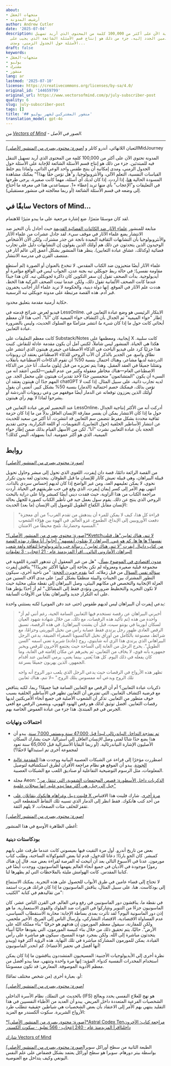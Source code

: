 ```yaml
---
about:
- متجهات العقل
- أرشيف المدونة
author: Andrew Cutler
date: '2025-07-04'
description: تحتوي المدونة الآن على أكثر من 100,000 كلمة من المحتوى الذي أريد تسهيل
  وصول القادمين الجدد إليه. جزء من ذلك هو إنتاج قسم الأسئلة الشائعة الذي يجيب على
  الأسئلة حول الجدول الزمني، ومدى...
draft: false
keywords:
- متجهات-العقل
- يوليو
- مشترك
- منشور
lang: ar
lastmod: '2025-07-10'
license: https://creativecommons.org/licenses/by-sa/4.0/
original_id: '144659799'
original_url: https://www.vectorsofmind.com/p/july-subscriber-post
quality: 6
slug: july-subscriber-post
tags: []
title: '## منشور المشتركين لشهر يوليو'
translation_model: gpt-4o
---
```


*من [Vectors of Mind](https://www.vectorsofmind.com/p/july-subscriber-post) - الصور في الأصل.*

---

[*[صورة: محتوى بصري من المنشور الأصلي]*](https://substackcdn.com/image/fetch/$s_!lgbV!,f_auto,q_auto:good,fl_progressive:steep/https%3A%2F%2Fsubstack-post-media.s3.amazonaws.com%2Fpublic%2Fimages%2Ffcca6584-c05c-4916-8c09-35240a753556_2912x1632.heic) الثعبان اللانهائي، أندرو كاتلر وMidJourney

المدونة تحتوي الآن على أكثر من 100,000 كلمة من المحتوى الذي أريد تسهيل التنقل فيه للمبتدئين. جزء من ذلك هو إنتاج قسم الأسئلة الشائعة للإجابة على الأسئلة حول الجدول الزمني، ومدى إمكانية أن ينتج طقس واحد الوعي الذاتي، ولماذا يتم خلط القياسات النفسية، التعلم الآلي، والأنثروبولوجيا، و"هل تؤمن حقًا بهذا؟" يمكنك مشاهدة المسودة الحالية [هنا](https://www.vectorsofmind.com/p/faq)، إذا أردت. إذا كان لديك أي أسئلة، مهما كانت صغيرة، يرجى طرحها في التعليقات و"الإعجاب" بأي منها تريد إعطاء +1. سيساعدني هذا في معرفة ما أحتاج إلى وضعه في قسم الأسئلة الشائعة (أو ربما معالجته في منشور مستقبلي).

## سابقًا في Vectors of Mind…


لقد كان موسمًا مثمرًا. ضع إشارة مرجعية على ما يبدو مثيرًا للاهتمام.

متابعة للمنشور [علماء الآثار ضد الكائنات الفضائية القديمة](https://www.vectorsofmind.com/p/archeologists-vs-ancient-aliens) حيث أجادل بأن التحيز ضد الانتشار يضع علماء الآثار في موقف سيء. لقد جادل عشرات من علماء الآثار والأنثروبولوجيا بأن التشابهات الثقافية البعيدة ناتجة عن جذر مشترك، ولكن الآن الأشخاص الوحيدون الذين يتحدثون عن ذلك هم أولئك الذين يقولون إن التشابهات دليل على تجارب فضائية (وكذلك، عشاق عبادة الثعابين). ينظر هذا المنشور بشكل أعمق إلى عالم آثار في منتصف القرن في مدرسة الانتشار.

علماء الآثار أيضًا متحيزون ضد الكتاب المقدس. لا تنخدع بالعنوان أو الصورة (لم أستطع مقاومة نفسي)؛ في حالة ربط جوبكلي تبه بجنة عدن، الجواب ليس في الواقع مؤامرة أو أيديولوجية. بدأت الصحف تقول إن سفر التكوين كان ذاكرة لجوبكلي تبه. كان هذا جيدًا عندما كانت الصحف الألمانية تقول ذلك، ولكن عندما تبنت الصحف التركية هذا الخط، هددت علم الآثار في الموقع. إنها دولة دينية، والحكومة لا تريد علماء آثار أجانب يحفرون قبر آدم. هذه القصة مرتبطة على مدونة جوبكلي تبه الرسمية.

حكاية أرمنية مقدمة بتعليق محدود.

فيديو لعرض شرائح قدمته في LessOnline. الابتكار الرئيسي هو وضع عبادة الثعابين في إطار "حواء الميمية" ثم الجدال بأن اكتشاف حواء الميمية كان "أنا". أحب هذا لأن معظم أبحاثي كانت حول ما إذا كان _شيء ما_ انتشر متزامنًا مع السلوك الحديث، وليس بالضرورة عبادة الثعابين.

كانت معظم التعليقات على Substack/Notes إيجابية، ومعظمها على X كانت سلبية. هكذا هي الحياة. المنشور ليس شاملاً، لكنني آمل أن يكون مقدمة عادلة للنقاش. كتبت هذا جزئيًا كرد على فيديو الباحث في الذكاء الاصطناعي جيفري هينتون الذي انتشر على نطاق واسع. من الجدير بالذكر أن الأب الروحي للذكاء الاصطناعي يعتقد أن روبوتات الدردشة لديها مشاعر، وهناك احتمال بنسبة 50% أن تقوم الذكاءات الاصطناعية بانقلاب وتقتلنا جميعًا في العقد المقبل. وهذا يتم تعزيزه من قبل إيلون ماسك. أنا حذر من الذكاء الاصطناعي العام—هناك مخاطر معقولة وكثير من عدم اليقين—لكنني أعتقد أنه من السيء أن يكون "المتشائمون" متحمسين جدًا لأخذ تقديرات هينتون على محمل الجد. من المهم جدًا أن هينتون يعتقد أن chatGPT لديه تجارب ذاتية، على سبيل المثال. إذا كنت لا تؤمن بذلك، فيمكنك خصم احتمالية (الدمار) بنسبة 50% بشكل كبير. أتمنى أن يقول أولئك الذين يعززون توقعاته عن الدمار أيضًا موقفهم من وعي روبوتات الدردشة أو يشرحوا لماذا لا يهم رأي هينتون.

عند التحضير لعرض عبادة الثعابين في LessOnline، أدركت أنه من الأكثر إنتاجية الجدال حول ما إذا كان الانتشار يمكن أن يفسر مفارقة الإنسان العاقل بدلاً من ما إذا كان حزمة ثقافية محددة بشكل مفرط تتضمن سم الثعابين قد انتشرت. أنا أكثر من سعيد للحديث عن انتشار الأساطير الخلقية (حول الثعابين)، التقويمات، أو اللغة التكرارية. وحتى تقديم الحجة بأن عبادة الثعابين نشرت "أنا". لكن من الأسهل القيام بذلك ضمن إطار حواء الميمية، الذي هو أكثر عمومية. ابدأ بسهولة، أليس كذلك؟

## روابط


[*[صورة: محتوى بصري من المنشور الأصلي]*](https://substackcdn.com/image/fetch/$s_!95Qh!,f_auto,q_auto:good,fl_progressive:steep/https%3A%2F%2Fsubstack-post-media.s3.amazonaws.com%2Fpublic%2Fimages%2F95174c6a-d1fa-43d9-9f5d-dd0b08a38e1d_1344x896.png)

من القصة الرائعة دائمًا، قصة دان إيفرت، اللغوي الذي تحول إلى مبشر وحاول تحويل قبيلة البيراهان، وهي قبيلة تعيش كآثار للإنسان ما قبل الطوفان. يتحدثون لغة بدون تكرار نحوي، لا يمكن تعليمهم العد، ومن غير الواضح إذا كان لديهم إحساس سردي بالذات. انتهى بهم الأمر إلى كسر إيمان إيفرت، الذي وقع في حب طريقتهم في الحياة. أردت مراجعة الكتاب من هذا الزاوية، حيث فقدت ديني أيضًا كمبشر وأنا على دراية بالبحث الروحي الذي ينتج عن ذلك. يقوم سول بعمل جيد في تأطير الكتاب كصورة للجهل بحالة الإنسان مقابل الكفاح الطويل للوصول إلى الإنسان (ما بعد) الحديث:

> "قراءة كل هذا، كيف لا يمكن للمرء أن يندهش من تقدم الغرب؟ من أي معجزة دفعت الأوروبيين إلى الإبداع، الطموح، غزو العالم. في الهوة بين هؤلاء الشعوب المنسية وحضارتنا، نلمح محيطًا من الامتنان."

[*[صورة: محتوى بصري من المنشور الأصلي]*Kvetchلا تنم، هناك ثعابين"هل قتلت نفسها؟ ها ها ها. كم هو غبي. البيراهان لا يقتلون أنفسهم"، أجابوا. أنا مطارد بهذه القصة من كتاب دانيال إيفرت "لا تنم، هناك ثعابين"، رسالة حب وأنثروبولوجيا لثقافة ولغة شعب البيراهان الأمازوني النائي…اقرأ المزيدمنذ عام · 21 إعجاب · 3 تعليقات](https://www.kvetch.au/p/dont-sleep-there-are-snakes)

[مدون اقتصادي في الموضوع يسأل](https://cameronharwick.com/writing/wittgenstein-needs-chomsky/)، "هل من غير المعقول أن تتدهور القدرة اللغوية في مجموعة قبلية صغيرة ومعزولة لم تكن بحاجة إلى حيلها الأكثر تجريدًا؟" يناقش إيفرت [سؤاله نفس السؤال](http://itre.cis.upenn.edu/~myl/languagelog/archives/001387.html) من قبل زملائه. كما [يقدم جويرن الحجة](https://gwern.net/review/book#dont-sleep-there-are-snakes-everett-2008): "من ناحية أخرى، سيكون التطور المشترك بين الجينات والبيئة منطقيًا بشكل كبير؛ على مدى آلاف السنين من العزلة الإنجابية والتخصص في مكانهم البيئي، وصل البيراهان إلى نقطة مثلى محلية حيث لا تكون التجريد والتخطيط ضروريين وتؤدي فقط إلى المشاكل." لم أرَ أحدًا يؤطر هذا على أنه التكرار جديد والبيراهان بقايا من الأوقات السابقة.

يدعي إيفرت أن البيراهان ليس لديهم طقوس (حتى عند دفن الموتى) لكنه يستثني واحدة:

> "أخبرني البيراهان عن رقصة تستخدم فيها الثعابين السامة الحية، رغم أنني لم أرَ واحدة من هذه (تم تأكيد هذه الرقصات، مع ذلك، من خلال شهادة شهود العيان لسكان أبورينا في بونتو سيت، قبل أن يشتت البيراهان). في هذه الرقصة، تسبق الرقص العادي ظهور رجل يرتدي فقط عصابة رأس من نخيل البوريتى وحزامًا، مع شرائط، مصنوعة بالكامل من أوراق نخيل الباكسيوبا الصفراء الضيقة. يدعي الرجل البيراهاني الذي يرتدي هذا الزي أنه شايتوي، روح (عادة) شريرة تعني اسمه "السن الطويل". يخرج الرجل من الغابة إلى الساحة حيث يجتمع الآخرون للرقص ويخبر جمهوره بأنه قوي، لا يخاف من الثعابين، ثم يخبرهم عن مكان إقامته في الغابة، وما كان يفعله في ذلك اليوم. كل هذا يُغنى. بينما يغني، يرمي الثعابين عند أقدام الجمهور، الذين يهربون جميعًا بسرعة.
> 
> تظهر هذه الأرواح في الرقصات حيث يدعي الرجل الذي يلعب دور الروح أنه واجه تلك الروح ويدعي أنه ممسوس بتلك الروح." ~لا تنم، هناك ثعابين

ذكريات عبادة الثعابين؟ أم أن الرقص مع الثعابين السامة فينا جميعًا؟ ربما، لكنه يتناقض مع فرضية اكتشاف الثعابين، التي تفترض أن الثعابين تظهر في الأساطير الخلقية بسبب خوف متطور من الثعابين. تذكر أن الشعوب الأصلية في جميع أنحاء الأمريكتين لديها رقصات الثعابين. أفضل توثيق لذلك هو رقص الهنود الهوبي، ويتضمن الرقص مع أفعى الجرس في فم المبتدئ. هذا جزء من عبادة الغموض الخاصة بهم.

### احتمالات ونهايات


 * [تم نمذجة التداخل النياندرثالي ليبدأ قبل 47,000 سنة ويستمر 7,000 سنة](https://twitter.com/ChrisStringer65/status/1790442084647727427). يبدو أن هذا يضع حدًا شابًا لمتى وصل _الإنسان العاقل_ إلى أستراليا، حيث يشارك السكان الأصليون الإشارة النياندرثالية. (أو ربما البقايا الأسترالية قبل 65,000 سنة تعود لمجموعة أخرى تم استبدالها لاحقًا؟)

 * اضطررت مؤخرًا إلى قراءة عن الشبكات العصبية البيانية ووجدت هذا [المقدمة عالية الجودة](https://distill.pub/2021/gnn-intro/). يبدو أن الموقع هو نظام مراجعة الأقران لطرق استكشافية لتوصيل المعلومات، مثل الرسوم التوضيحية التفاعلية أو صناديق اللعب مع الشبكات العصبية.

 * مجلة Aeon: ["الذكريات داخل الأسطورة: قصص المجتمعات الشفوية، التي تنتقل من جيل إلى جيل، هي أكثر مما تبدو عليه. إنها سجلات علمية"](https://aeon.co/essays/the-stories-of-oral-societies-arent-myths-theyre-records)

 * [فلينت ديبل وغراهام هانكوك يتقاتلان على X مرة أخرى](https://twitter.com/FlintDibble/status/1803838516729708974). شارك فلينت هذا الاقتباس من أحد كتب هانكوك. فقط انظر إلى الدمار الذي تسببه تلك النقاط المتقطعة التي تقفز _للخلف_ مئات الصفحات. لا يلهم الثقة.




[*[صورة: محتوى بصري من المنشور الأصلي]*](https://substackcdn.com/image/fetch/$s_!6W-y!,f_auto,q_auto:good,fl_progressive:steep/https%3A%2F%2Fsubstack-post-media.s3.amazonaws.com%2Fpublic%2Fimages%2F2e5a8415-b4f3-4a31-a2dd-dad1d71b0507_1173x640.png)

أغطي الظاهرة الأوسع في هذا المنشور:

### بودكاستات دينية


بعض من تاريخ أندرو. أول مرة التقيت فيها بميسوني كانت عندما طرقت على بابهم كمبشر. كان الجو باردًا؛ دعانا للدخول، قدم لنا بعض الشوكولاتة الساخنة، وطلب كتاب مورمون. عدنا في الأسبوع التالي بعد أن أتيحت له الفرصة لقراءة بعض منه. قال إن هناك رموزًا موجودة في الأديان في جميع أنحاء العالم يفهمها الماسونيون، ووجدت أيضًا في كتابنا المقدس. كانت الهوامش مليئة بالملاحظات التي لم يظهرها لنا.

لا تحتاج إلى قضاء عامين في طرق الأبواب للحصول على هذه التجربة. يمكنك الاستماع إلى بودكاست. هنا، على سبيل المثال، يناقش الماسونيون ما إذا كان فرانك هربرت استمد من تقاليدهم في كتابة "الكثيب":

في نقطة ما، يناقشون دور الماسونيين في رفع وعي العالم. في القرن الثامن عشر، كان الماسونيون جزءًا من التنوير وشاركوا في الثورات ضد الملوك والقوى الاستعمارية. ما هو إذن دور الماسونية اليوم؟ لقد تأثرت بمدى بساطة الإجابة: محاربة الاستقطاب السياسي، عدم المساواة الاقتصادية، الاقتصاد التشاركي، وإرسال الناس إلى المريخ. الأخير ملحمي، ولكن للمقارنة، سيقول معظم المورمون إن هدفهم هو حرفيًا "بناء مملكة الله على الأرض". حاليًا، يتم تحقيق ذلك من خلال بناء كنيسة المورمون، التي يقودها حاليًا أنبياء يتحدثون مباشرة إلى الله. ولكن بمجرد عودة المسيح، سيكون هو مباشرة على رأس القيادة. يمكن للمورمون المشاركة مباشرة في تلك النهاية. هذه الرؤية أكثر قوة (ويبدو أنها أفضل في تحفيز الأعضاء). كم انحدر الماسونيون!

نظرة أخرى إلى الأيديولوجيات الأجنبية: المسيحيون المتشددون يناقشون ما إذا كان يمكن استخدام المخدرات النفسية كدواء. المؤيد: إنها مرة واحدة وتنتهي، مما يبدو أفضل من معظم الأدوية الموصوفة. المعارض: قد تكون ممسوسًا.

أو، بعبارة أخرى (من شخص مختلف تمامًا):

[*[صورة: محتوى بصري من المنشور الأصلي]*](https://substackcdn.com/image/fetch/$s_!R_or!,f_auto,q_auto:good,fl_progressive:steep/https%3A%2F%2Fsubstack-post-media.s3.amazonaws.com%2Fpublic%2Fimages%2Fd8a85fdd-8ae4-4f92-8d99-7f69e17c2b1f_1170x1463.jpeg)

بالحديث عن التملك، نظام الأسرة الداخلي (IFS) هو نهج للعلاج النفسي يحدد ويعالج الشخصيات الفرعية المتعددة داخل المريض. يبدو أن العديد من الأطباء النفسيين في هذا التقليد ينتهي بهم الأمر إلى الاعتقاد بأن بعض الشخصيات هي شياطين حقيقية تتطلب طرد الأرواح الشريرة. سكوت ألكسندر مع المزيد:

[*[صورة: محتوى بصري من المنشور الأصلي]*Astral Codex Tenمراجعة كتاب: الآخرون داخلنااقرأ المزيدمنذ عام · 240 إعجاب · 566 تعليق · سكوت ألكسندر](https://www.astralcodexten.com/p/book-review-the-others-within-us)

[شارك Vectors of Mind](https://www.vectorsofmind.com/?action=share)

[*[صورة: محتوى بصري من المنشور الأصلي]*](https://substackcdn.com/image/fetch/$s_!x4er!,f_auto,q_auto:good,fl_progressive:steep/https%3A%2F%2Fsubstack-post-media.s3.amazonaws.com%2Fpublic%2Fimages%2F65e8b003-7f5c-4db2-aa8c-465d62ef9665_554x960.heic)الطبعة الثانية من سطح أوراكل سوبرا بواسطة بيتر دورهام. سوبرا هو سطح أوراكل يعتمد بشكل فضفاض على علم النفس اليونغي وكيف يتداخل مع الغنوصية.